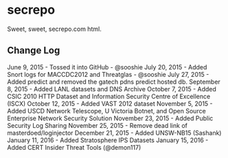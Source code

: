 # secrepo
Sweet, sweet, secrepo.com html.

## Change Log
June 9, 2015 - Tossed it into GitHub - @sooshie
July 20, 2015 - Added Snort logs for MACCDC2012 and Threatglas - @sooshie
July 27, 2015 - Added predict and removed the gatech pdns predict hosted db.
September 8, 2015 - Added LANL datasets and DNS Archive
October 7, 2015 - Added CSIC 2010 HTTP Dataset and Information Security Centre of Excellence (ISCX)
October 12, 2015 - Added VAST 2012 dataset
November 5, 2015 - Added USCD Network Telescope, U Victoria Botnet, and Open Source Enterprise Network Security Solution
November 23, 2015 - Added Public Security Log Sharing
November 25, 2015 - Remove dead link of masterdoed/loginjector
December 21, 2015 - Added UNSW-NB15 (Sashank)
January 11, 2016 - Added Stratosphere IPS Datasets
January 15, 2016 - Added CERT Insider Threat Tools (@demon117)
